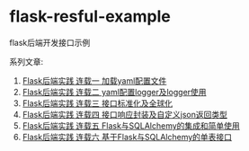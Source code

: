 # flask-resful-example
flask后端开发接口示例

系列文章:
1. [Flask后端实践  连载一 加载yaml配置文件](https://blog.csdn.net/qq_22034353/article/details/88591681)
2. [Flask后端实践  连载二 yaml配置logger及logger使用](https://blog.csdn.net/qq_22034353/article/details/88629521)
3. [Flask后端实践  连载三 接口标准化及全球化](https://blog.csdn.net/qq_22034353/article/details/88701947)
4. [Flask后端实践  连载四 接口响应封装及自定义json返回类型](https://blog.csdn.net/qq_22034353/article/details/88758395)
5. [Flask后端实践  连载五 Flask与SQLAlchemy的集成和简单使用](https://blog.csdn.net/qq_22034353/article/details/88840483)
6. [Flask后端实践  连载六 基于Flask与SQLAlchemy的单表接口](https://blog.csdn.net/qq_22034353/article/details/89043562)